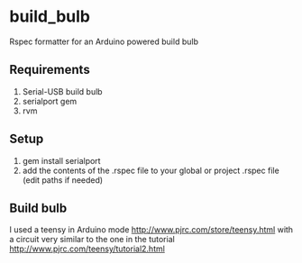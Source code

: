 build_bulb
==========

Rspec formatter for an Arduino powered build bulb

Requirements
------------

1. Serial-USB build bulb
2. serialport gem
3. rvm

Setup
-----

1. gem install serialport
2. add the contents of the .rspec file to your global or project .rspec file (edit paths if needed)

Build bulb
----------

I used a teensy in Arduino mode http://www.pjrc.com/store/teensy.html 
with a circuit very similar to the one in the tutorial http://www.pjrc.com/teensy/tutorial2.html

